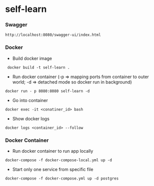 # self-learn


### Swagger

```text
http://localhost:8080/swagger-ui/index.html
```

### Docker

- Build docker image 
```shell
 docker build -t self-learn .
```

- Run docker container (-p => mapping ports from container to outer world; -d => detached mode so docker run in background)
```shell
docker run - p 8080:8080 self-learn -d 
```

- Go into container
```shell
docker exec -it <conatiner_id> bash
```

- Show docker logs
```shell
docker logs <container_id> --follow
```

### Docker Container
- Run docker container to run app locally
```shell
docker-compose -f docker-compose-local.yml up -d
```

- Start only one service from specific file
```shell
docker-compose -f docker-compose.yml up -d postgres
```
